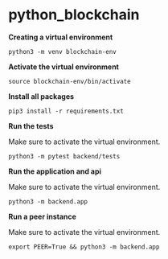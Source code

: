 # python_blockchain


**Creating a virtual environment**
```
python3 -m venv blockchain-env
```
**Activate the virtual environment**
```
source blockchain-env/bin/activate
```
**Install all packages**
```
pip3 install -r requirements.txt
```

**Run the tests**

Make sure to activate the virtual environment.
```
python3 -m pytest backend/tests
```

**Run the application and api**

Make sure to activate the virtual environment.
```
python3 -m backend.app
```

**Run a peer instance**

Make sure to activate the virtual environment.
```
export PEER=True && python3 -m backend.app
```